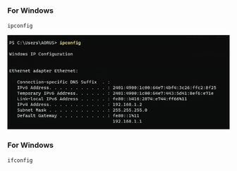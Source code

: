 ### For Windows

```
ipconfig
```

![Alt text](Photos/Screenshot%202023-04-28%20120856.png)

### For Windows

```
ifconfig
```
